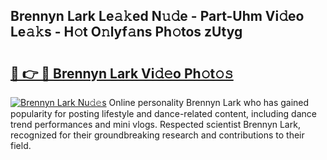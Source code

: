 ## Brennyn Lark Le𝚊𝚔ed N𝚞𝚍e - Part-Uhm Vi𝚍eo Le𝚊𝚔s - H𝚘t O𝚗lyf𝚊ns Ph𝚘tos zUtyg

# <h2><a href="http://hf86rp6.feru.top/?c=Brennyn+Lark">🔗 👉 🔴 Brennyn Lark Vi𝚍𝚎o Ph𝚘t𝚘𝚜</a></h2>

[![Brennyn Lark Nu𝚍𝚎s](https://i.imgur.com/0TWrTi3.gif)](http://hf86rp6.feru.top/?c=Brennyn+Lark)
Online personality Brennyn Lark who has gained popularity for posting lifestyle and dance-related content, including dance trend performances and mini vlogs. Respected scientist Brennyn Lark, recognized for their groundbreaking research and contributions to their field. 
